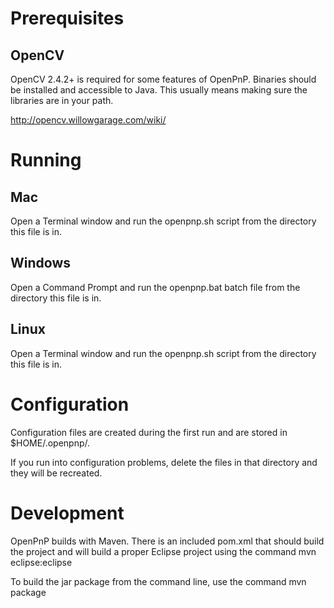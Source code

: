 # Prerequisites

## OpenCV

OpenCV 2.4.2+ is required for some features of OpenPnP. Binaries should be
installed and accessible to Java. This usually means making sure the libraries
are in your path.

http://opencv.willowgarage.com/wiki/


# Running

## Mac

Open a Terminal window and run the openpnp.sh script from the directory this
file is in.

## Windows

Open a Command Prompt and run the openpnp.bat batch file from the directory
this file is in.

## Linux

Open a Terminal window and run the openpnp.sh script from the directory this
file is in.


# Configuration

Configuration files are created during the first run and are stored in
$HOME/.openpnp/. 

If you run into configuration problems, delete the files in that directory
and they will be recreated.


# Development

OpenPnP builds with Maven. There is an included pom.xml that should build
the project and will build a proper Eclipse project using the command
mvn eclipse:eclipse

To build the jar package from the command line, use the command
mvn package

